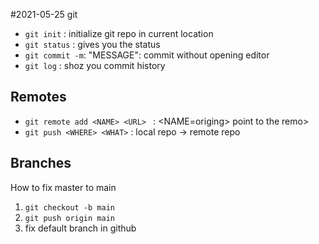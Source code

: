 #2021-05-25 git
- `git init` : initialize git repo in current location
- `git status` : gives you the status
- `git commit -m`: "MESSAGE": commit without opening editor
- `git log` : shoz you commit history

## Remotes

- `git remote add <NAME> <URL> ` : <NAME=origing> point to the remo>
- `git push <WHERE> <WHAT>` : local repo -> remote repo


## Branches

How to fix master to main
1. `git checkout -b main`
2. `git push origin main`
3. fix default branch in github

